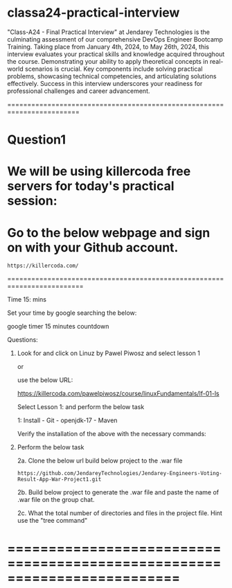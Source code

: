 # classa24-practical-interview
"Class-A24 - Final Practical Interview" at Jendarey Technologies is the culminating assessment of our comprehensive DevOps Engineer Bootcamp Training. Taking place from January 4th, 2024, to May 26th, 2024, this interview evaluates your practical skills and knowledge acquired throughout the course. Demonstrating your ability to apply theoretical concepts in real-world scenarios is crucial. Key components include solving practical problems, showcasing technical competencies, and articulating solutions effectively. Success in this interview underscores your readiness for professional challenges and career advancement.



========================================================================
# Question1
# We will be using killercoda free servers for today's practical session:

# Go to the below webpage and sign on with your Github account.   

~~~
https://killercoda.com/
~~~

=========================================================================

Time 15: mins 

Set your time by google searching the below:

google timer 15 minutes countdown


Questions:

1.  Look for and click on Linuz by Pawel Piwosz and select lesson 1

    or 

    use the below URL:

    https://killercoda.com/pawelpiwosz/course/linuxFundamentals/lf-01-ls

    Select Lesson 1: and perform the below task


    1:   Install  - Git
                  - openjdk-17
                  - Maven 
              
      Verify the installation of the above with the necessary commands:

2.  Perform the below task

    2a. Clone the below url build below project to the .war file  

        https://github.com/JendareyTechnologies/Jendarey-Engineers-Voting-Result-App-War-Project1.git

    2b. Build below project to generate the .war file and paste the name of .war file on the group chat. 

    2c. What the total number of directories and files in the project file. Hint use the "tree command"

    
    
=========================================================================
=========================================================================
